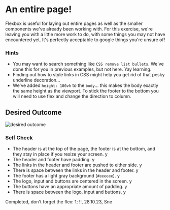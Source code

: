 # An entire page!

Flexbox is useful for laying out entire pages as well as the smaller components we've already been working with. For this exercise, we're leaving you with a little more work to do, with some things you may not have encountered yet. It's perfectly acceptable to google things you're unsure of!

### Hints
- You may want to search something like `CSS remove list bullets`.  We've done this for you in previous examples, but not here. Yay learning.
- Finding out how to style links in CSS might help you get rid of that pesky underline decoration...
- We've added `height: 100vh` to the `body`... this makes the body exactly the same height as the viewport. To stick the footer to the bottom you will need to use flex and change the direction to column.

## Desired Outcome
![desired outcome](./desired-outcome.png)

### Self Check

- The header is at the top of the page, the footer is at the bottom, and they stay in place if you resize your screen. y
- The header and footer have padding. y
- The links in the header and footer are pushed to either side. y
- There is space between the links in the header and footer. y
- The footer has a light gray background (`#eeeeee`). y
- The logo, input and buttons are centered in the screen. y
- The buttons have an appropriate amount of padding. y
- There is space between the logo, input and buttons. y


Completed, don't forget the flex: 1; !!, 28.10.23, Sne